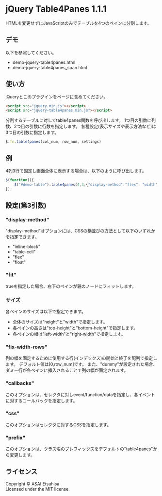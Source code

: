 # jQuery Table4Panes 1.1.1
HTMLを変更せずにJavaScriptのみでテーブルを4つのペインに分割します。

## デモ
以下を参照してください。
* demo-jquery-table4panes.html
* demo-jquery-table4panes_span.html

## 使い方

jQueryとこのプラグインをページに含めてください。

```html
<script src="jquery.min.js"></script>
<script src="jquery-table4panes.min.js"></script>
```

分割するテーブルに対してtable4panes関数を呼び出します。
1つ目の引数に列数、2つ目の引数に行数を指定します。
各種設定(表示サイズや表示方法など)は3つ目の引数に指定します。

```js
$.fn.table4panes(col_num, row_num, settings)
```

## 例

4列3行で固定し画面全体に表示する場合は、以下のように呼び出します。
```js
$(function(){
    $("#demo-table").table4panes(4,3,{"display-method":"flex", "width":"100%", "height":"100%", "fit":true});
});
```

## 設定(第3引数)

### "display-method"
"display-method"オプションには、CSSの横並びの方法として以下のいずれかを指定できます。
* "inline-block"
* "table-cell"
* "flex"
* "float"

### "fit"
trueを指定した場合、右下のペインが親のノードにフィットします。

### サイズ
各ペインのサイズは以下で指定できます。
* 全体のサイズは"height"と"width"で指定します。
* 各ペインの高さは"top-height"と"bottom-height"で指定します。
* 各ペインの幅は"left-width"と"right-width"で指定します。

### "fix-width-rows"
列の幅を固定するために使用する行(インデックス)の開始と終了を配列で指定します。
デフォルト値は[0,row_num]です。
また、"dummy"が設定された場合、ダミー行が各ペインに挿入されることで列の幅が固定されます。

### "callbacks"
このオプションは、セレクタに対しevent/function/dataを指定し、各イベントに対するコールバックを指定します。

### "css"
このオプションはセレクタに対するCSSを指定します。

### "prefix"
このオプションは、クラス名のプレフィックスをデフォルトの"table4panes"から変更します。

## ライセンス
Copyright &copy; ASAI Etsuhisa<br>
Licensed under the MIT license.

